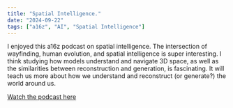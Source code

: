 ```yaml
---
title: "Spatial Intelligence."
date: "2024-09-22"
tags: ["a16z", "AI", "Spatial Intelligence"]
---
```


I enjoyed this a16z podcast on spatial intelligence. The intersection of wayfinding, human evolution, and spatial intelligence is super interesting. I think studying how models understand and navigate 3D space, as well as the similarities between reconstruction and generation, is fascinating. It will teach us more about how we understand and reconstruct (or generate?) the world around us.

[Watch the podcast here](https://www.youtube.com/watch?v=vIXfYFB7aBI&t=13s)
